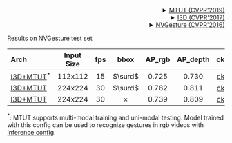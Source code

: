 <!-- [ALGORITHM] -->

<details>
<summary align="right"><a href="https://openaccess.thecvf.com/content_CVPR_2019/html/Abavisani_Improving_the_Performance_of_Unimodal_Dynamic_Hand-Gesture_Recognition_With_Multimodal_CVPR_2019_paper.html">MTUT (CVPR'2019)</a></summary>

```bibtex
@InProceedings{Abavisani_2019_CVPR,
  author = {Abavisani, Mahdi and Joze, Hamid Reza Vaezi and Patel, Vishal M.},
  title = {Improving the Performance of Unimodal Dynamic Hand-Gesture Recognition With Multimodal Training},
  booktitle = {Proceedings of the IEEE/CVF Conference on Computer Vision and Pattern Recognition (CVPR)},
  month = {June},
  year = {2019}
}
```

</details>

<!-- [BACKBONE] -->

<details>
<summary align="right"><a href="https://openaccess.thecvf.com/content_cvpr_2017/html/Carreira_Quo_Vadis_Action_CVPR_2017_paper.html">I3D (CVPR'2017)</a></summary>

```bibtex
@InProceedings{Carreira_2017_CVPR,
  author = {Carreira, Joao and Zisserman, Andrew},
  title = {Quo Vadis, Action Recognition? A New Model and the Kinetics Dataset},
  booktitle = {Proceedings of the IEEE Conference on Computer Vision and Pattern Recognition (CVPR)},
  month = {July},
  year = {2017}
}
```

</details>

<!-- [DATASET] -->

<details>
<summary align="right"><a href="https://openaccess.thecvf.com/content_cvpr_2016/html/Molchanov_Online_Detection_and_CVPR_2016_paper.html">NVGesture (CVPR'2016)</a></summary>

```bibtex
@InProceedings{Molchanov_2016_CVPR,
  author = {Molchanov, Pavlo and Yang, Xiaodong and Gupta, Shalini and Kim, Kihwan and Tyree, Stephen and Kautz, Jan},
  title = {Online Detection and Classification of Dynamic Hand Gestures With Recurrent 3D Convolutional Neural Network},
  booktitle = {Proceedings of the IEEE Conference on Computer Vision and Pattern Recognition (CVPR)},
  month = {June},
  year = {2016}
}
```

</details>

Results on NVGesture test set

| Arch  | Input Size | fps | bbox |  AP_rgb  |  AP_depth  | ckpt    | log     |
| :--- | :---: | :--------: | :------: | :------: | :------: |:------: |:------: |
| [I3D+MTUT](/configs/hand/gesture_sview_rgbd_vid/mtut/nvgesture/i3d_nvgesture_bbox_112x112_fps15.py)$^*$ | 112x112 | 15 | $\surd$ | 0.725 | 0.730 | [ckpt](https://download.openmmlab.com/mmpose/gesture/mtut/i3d_nvgesture/i3d_nvgesture_bbox_112x112_fps15-363b5956_20220530.pth) | [log](https://download.openmmlab.com/mmpose/gesture/mtut/i3d_nvgesture/i3d_nvgesture_bbox_112x112_fps15-20220530.log.json) |
| [I3D+MTUT](/configs/hand/gesture_sview_rgbd_vid/mtut/nvgesture/i3d_nvgesture_bbox_224x224_fps30.py) | 224x224 | 30 | $\surd$ | 0.782 | 0.811 | [ckpt](https://download.openmmlab.com/mmpose/gesture/mtut/i3d_nvgesture/i3d_nvgesture_bbox_224x224_fps30-98a8f288_20220530.pthh) | [log](https://download.openmmlab.com/mmpose/gesture/mtut/i3d_nvgesture/i3d_nvgesture_bbox_224x224_fps30-20220530.log.json) |
| [I3D+MTUT](/configs/hand/gesture_sview_rgbd_vid/mtut/nvgesture/i3d_nvgesture_224x224_fps30.py)  | 224x224 | 30 | $\times$ | 0.739 | 0.809 | [ckpt](https://download.openmmlab.com/mmpose/gesture/mtut/i3d_nvgesture/i3d_nvgesture_224x224_fps30-b7abf574_20220530.pth) | [log](https://download.openmmlab.com/mmpose/gesture/mtut/i3d_nvgesture/i3d_nvgesture_224x224_fps30-20220530.log.json) |

$^*$: MTUT supports multi-modal training and uni-modal testing. Model trained with this config can be used to recognize gestures in rgb videos with [inference config](/configs/hand/gesture_sview_rgbd_vid/mtut/nvgesture/i3d_nvgesture_bbox_112x112_fps15_rgb.py).
